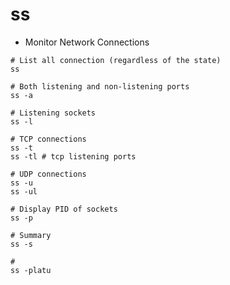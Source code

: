 # ss

- Monitor Network Connections

```shell
# List all connection (regardless of the state)
ss

# Both listening and non-listening ports
ss -a

# Listening sockets
ss -l

# TCP connections
ss -t
ss -tl # tcp listening ports

# UDP connections
ss -u
ss -ul

# Display PID of sockets
ss -p

# Summary
ss -s

#
ss -platu
```
